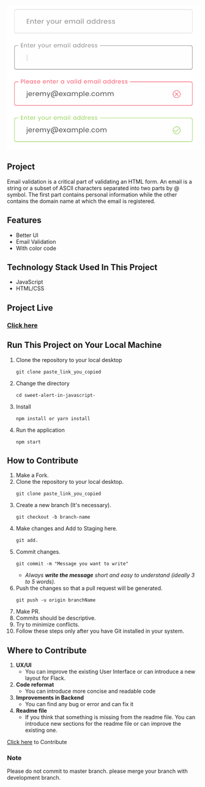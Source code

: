 ![](https://github.com/ShravanMeena/email-validation-in-javascript/blob/main/emailValidation.png?raw=true)

## Project

Email validation is a critical part of validating an HTML form. An email is a string or a subset of ASCII characters separated into two parts by @ symbol. The first part contains personal information while the other contains the domain name at which the email is registered.

## Features

- Better UI
- Email Validation
- With color code

## Technology Stack Used In This Project

- JavaScript
- HTML/CSS

## Project Live

### [Click here](https://emailValidation0799.netlify.app/)

## Run This Project on Your Local Machine

1. Clone the repository to your local desktop
   ```
   git clone paste_link_you_copied
   ```
2. Change the directory
   ```
   cd sweet-alert-in-javascript-
   ```
3. Install
   ```
   npm install or yarn install
   ```
4. Run the application
   ```
   npm start
   ```

## How to Contribute

1. Make a Fork.
2. Clone the repository to your local desktop.
   ```
   git clone paste_link_you_copied
   ```
3. Create a new branch (It's necessary).
   ```
   git checkout -b branch-name
   ```
4. Make changes and Add to Staging here.
   ```
   git add.
   ```
5. Commit changes.
   ```
   git commit -m "Message you want to write"
   ```
   - _Always **write the message** short and easy to understand (ideally 3 to 5 words)._
6. Push the changes so that a pull request will be generated.
   ```
   git push -u origin branchName
   ```
7. Make PR.
8. Commits should be descriptive.
9. Try to minimize conflicts.
10. Follow these steps only after you have Git installed in your system.

## Where to Contribute

1. **UX/UI**
   - You can improve the existing User Interface or can introduce a new layout for Flack.
2. **Code reformat**
   - You can introduce more concise and readable code
3. **Improvements in Backend**
   - You can find any bug or error and can fix it
4. **Readme file**
   - If you think that something is missing from the readme file. You can introduce new sections for the readme file or can improve the existing one.

[Click here](https://github.com/ShravanMeena/email-validation-in-javascript) to Contribute

### Note

Please do not commit to master branch. please merge your branch with development branch.
